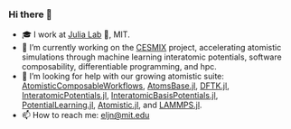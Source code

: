 ### Hi there 👋

- :mortar_board: I work at [Julia Lab](https://julia.mit.edu/) :muscle:, MIT.
- 🔭 I’m currently working on the [CESMIX](https://computing.mit.edu/cesmix/) project,  accelerating atomistic simulations through machine learning interatomic potentials, software composability, differentiable programming, and hpc.
- 🤔 I’m looking for help with our growing atomistic suite: [AtomisticComposableWorkflows](https://github.com/cesmix-mit/AtomisticComposableWorkflows), [AtomsBase.jl](https://github.com/JuliaMolSim/AtomsBase.jl), [DFTK.jl](https://docs.dftk.org/stable/), [InteratomicPotentials.jl](https://github.com/cesmix-mit/InteratomicPotentials.jl), [InteratomicBasisPotentials.jl](https://github.com/cesmix-mit/InteratomicBasisPotentials.jl),  [PotentialLearning.jl](https://github.com/cesmix-mit/PotentialLearning.jl), [Atomistic.jl](https://github.com/cesmix-mit/Atomistic.jl), and [LAMMPS.jl](https://cesmix-mit.github.io/LAMMPS.jl).
- 📫 How to reach me: eljn@mit.edu
<!--
**emmanuellujan/emmanuellujan** is a ✨ _special_ ✨ repository because its `README.md` (this file) appears on your GitHub profile.

Here are some ideas to get you started:


- 🌱 I’m currently learning ...
- 👯 I’m looking to collaborate on ...
- 🤔 I’m looking for help with ...
- 💬 Ask me about ...
- 📫 How to reach me: ...
- ⚡ Fun fact: ...
-->
